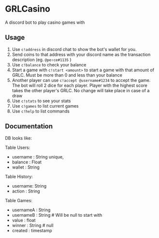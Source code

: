 GRLCasino
=========

A discord bot to play casino games with

Usage
-----

1. Use `c!address` in discord chat to show the bot's wallet for you.
2. Send coins to that address with your discord name as the transaction description (eg. `@pe✌ce#1135` )
3. Use `c!balance` to check your balance
4. Start a game with `c!start <amount>` to start a game with that amount of GRLC. Must be more than  0 and less than your balance
5. Another player can use `c!accept @username#1234` to accept the game. The bot will roll 2 dice for each player. Player with the highest score takes the other player's GRLC. No change will take place in case of a draw
6. Use `c!stats` to see your stats
7. Use `c!games` to list current games
8. Use `c!help` to list commands

Documentation
-------------

DB looks like:

Table Users:
 - username : String unique,
 - balance : Float
 - wallet : String 

Table History:
 - username: String
 - action : String

Table Games:
 - usernameA : String
 - usernameB : String # Will be null to start with
 - value : float
 - winner : String # null
 - created : timestamp
